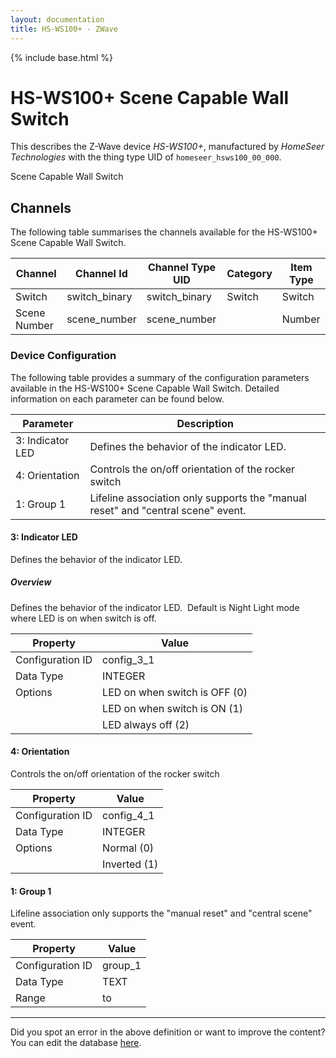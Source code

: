 ```yaml
---
layout: documentation
title: HS-WS100+ - ZWave
---
```


{% include base.html %}

# HS-WS100+ Scene Capable Wall Switch

This describes the Z-Wave device *HS-WS100+*, manufactured by *HomeSeer Technologies* with the thing type UID of ```homeseer_hsws100_00_000```. 

Scene Capable Wall Switch


## Channels
The following table summarises the channels available for the HS-WS100+ Scene Capable Wall Switch.

| Channel | Channel Id | Channel Type UID | Category | Item Type |
|---------|------------|------------------|----------|-----------|
| Switch | switch_binary | switch_binary | Switch | Switch |
| Scene Number | scene_number | scene_number |  | Number |


### Device Configuration
The following table provides a summary of the configuration parameters available in the HS-WS100+ Scene Capable Wall Switch.
Detailed information on each parameter can be found below.

| Parameter   | Description |
|-------------|-------------|
| 3: Indicator LED | Defines the behavior of the indicator LED. |
| 4: Orientation | Controls the on/off orientation of the rocker switch |
| 1: Group 1 | Lifeline association only supports the "manual reset" and "central scene" event. |


#### 3: Indicator LED

Defines the behavior of the indicator LED.  


##### Overview 

Defines the behavior of the indicator LED.  Default is Night Light mode where LED is on when switch is off.


| Property         | Value    |
|------------------|----------|
| Configuration ID | config_3_1 |
| Data Type        | INTEGER || Default Value | 0 |
| Options | LED on when switch is OFF (0) |
|  | LED on when switch is ON (1) |
|  | LED always off (2) |


#### 4: Orientation

Controls the on/off orientation of the rocker switch


| Property         | Value    |
|------------------|----------|
| Configuration ID | config_4_1 |
| Data Type        | INTEGER || Default Value | 0 |
| Options | Normal (0) |
|  | Inverted (1) |


#### 1: Group 1

Lifeline association only supports the "manual reset" and "central scene" event.


| Property         | Value    |
|------------------|----------|
| Configuration ID | group_1 |
| Data Type        | TEXT |
| Range |  to  |


---

Did you spot an error in the above definition or want to improve the content?
You can edit the database [here](http://www.cd-jackson.com/index.php/zwave/zwave-device-database/zwave-device-list/devicesummary/351).
